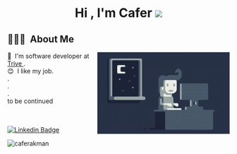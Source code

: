<h1 align="center">Hi , I'm Cafer <img src="https://media.giphy.com/media/hvRJCLFzcasrR4ia7z/giphy.gif" width="35"></h1>



### <h2>👨🏻‍💻 &nbsp;About Me </h2>

<img alt="Night Coding" src="https://raw.githubusercontent.com/AVS1508/AVS1508/master/assets/Night-Coding.gif" align="right"/>

🌱 &nbsp;I'm software developer at <a href="https://www.trive.com" target="_blank"> Trive </a>. <br>
:blush: &nbsp;I like my job. 
 <br>
.
 <br>
.
 <br>
.
 <br>
 to be continued

<br> <br> 
[![Linkedin Badge](https://img.shields.io/badge/-caferakman-blue?style=flat-square&logo=Linkedin&logoColor=white&link=https://www.linkedin.com/in/caferakman)](https://www.linkedin.com/in/caferakman)<p align="left"> <img src="https://komarev.com/ghpvc/?username=caferakman" alt="caferakman" /> </p>

